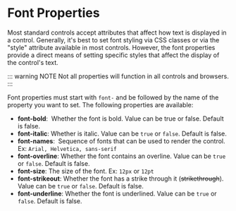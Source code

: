 # Font Properties

Most standard controls accept attributes that affect how text is displayed in a control. Generally, it's best to set font styling via CSS classes or via the "style" attribute available in most controls. However, the font properties provide a direct means of setting specific styles that affect the display of the control's text.

::: warning NOTE
Not all properties will function in all controls and browsers.
:::

Font properties must start with `font-` and be followed by the name of the property you want to set. The following properties are available:

*   **font-bold**:  Whether the font is bold. Value can be true or false. Default is false.
*   **font-italic**: Whether is italic. Value can be `true` or `false`. Default is false.
*   **font-names**:  Sequence of fonts that can be used to render the control. Ex: `Arial, Helvetica, sans-serif`
*   **font-overline**: Whether the font contains an overline. Value can be `true` or `false`. Default is false.
*   **font-size**: The size of the font. Ex: `12px` or `12pt`  
*   **font-strikeout**: Whether the font has a strike through it (~~strikethrough~~). Value can be `true` or `false`. Default is false.
*   **font-underline**: Whether the font is underlined. Value can be `true` or `false`. Default is false.